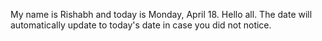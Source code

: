 My name is Rishabh and today is Monday, April 18. Hello all. The date will automatically update to today's date in case you did not notice.

